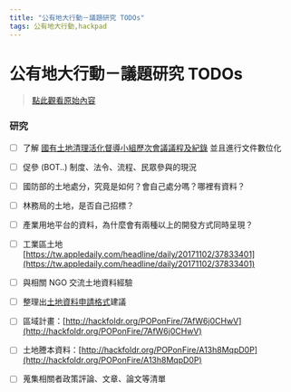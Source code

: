 ```yaml
---
title: "公有地大行動－議題研究 TODOs"
tags: 公有地大行動,hackpad
---
```


# 公有地大行動－議題研究 TODOs

> [點此觀看原始內容](https://g0v.hackpad.tw/TuzXE23DZOn)


### 研究

- [ ] 了解 [國有土地清理活化督導小組歷次會議議程及紀錄](http://www.fnp.gov.tw/Web/Data/InfoPublish/19/index.htm) 並且進行文件數位化
- [ ] 促參 (BOT..) 制度、法令、流程、民眾參與的現況
- [ ] 國防部的土地處分，究竟是如何？會自己處分嗎？哪裡有資料？
- [ ] 林務局的土地，是否自己招標？
- [ ] 產業用地平台的資料，為什麼會有兩種以上的開發方式同時呈現？
- [ ] 工業區土地 [https://tw.appledaily.com/headline/daily/20171102/37833401](https://tw.appledaily.com/headline/daily/20171102/37833401)
- [ ] 與相關 NGO 交流土地資料經驗
- [ ] 整理出[土地資料申請格式](http://hackfoldr.org/POPonFire/pxc2YNKY23U)建議
- [ ] 區域計畫：[http://hackfoldr.org/POPonFire/7AfW6j0CHwV](http://hackfoldr.org/POPonFire/7AfW6j0CHwV)
- [ ] 土地謄本資料：[http://hackfoldr.org/POPonFire/A13h8MqpD0P](http://hackfoldr.org/POPonFire/A13h8MqpD0P)
- [ ] 蒐集相關者政策評論、文章、論文等清單




